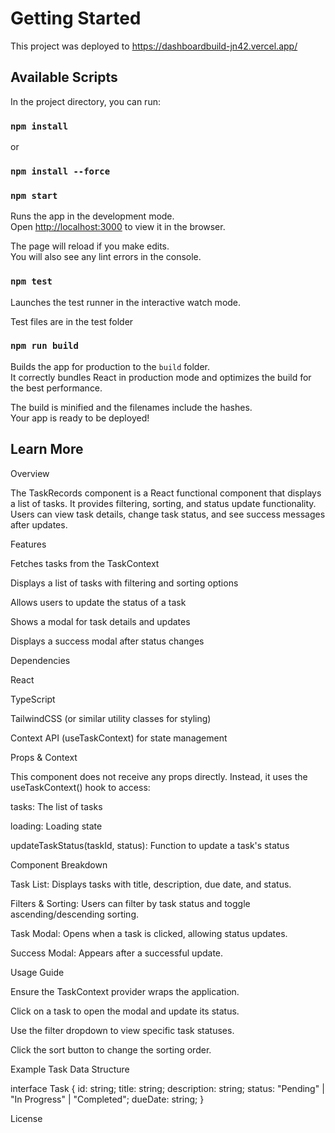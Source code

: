 # Getting Started

This project was deployed to https://dashboardbuild-jn42.vercel.app/

## Available Scripts

In the project directory, you can run:
### `npm install`
or
### `npm install --force`

### `npm start`

Runs the app in the development mode.\
Open [http://localhost:3000](http://localhost:3000) to view it in the browser.

The page will reload if you make edits.\
You will also see any lint errors in the console.

### `npm test`

Launches the test runner in the interactive watch mode.

Test files are in the test folder

### `npm run build`

Builds the app for production to the `build` folder.\
It correctly bundles React in production mode and optimizes the build for the best performance.

The build is minified and the filenames include the hashes.\
Your app is ready to be deployed!
## Learn More


Overview

The TaskRecords component is a React functional component that displays a list of tasks. It provides filtering, sorting, and status update functionality. Users can view task details, change task status, and see success messages after updates.

Features

Fetches tasks from the TaskContext

Displays a list of tasks with filtering and sorting options

Allows users to update the status of a task

Shows a modal for task details and updates

Displays a success modal after status changes

Dependencies

React

TypeScript

TailwindCSS (or similar utility classes for styling)

Context API (useTaskContext) for state management

Props & Context

This component does not receive any props directly. Instead, it uses the useTaskContext() hook to access:

tasks: The list of tasks

loading: Loading state

updateTaskStatus(taskId, status): Function to update a task's status

Component Breakdown

Task List: Displays tasks with title, description, due date, and status.

Filters & Sorting: Users can filter by task status and toggle ascending/descending sorting.

Task Modal: Opens when a task is clicked, allowing status updates.

Success Modal: Appears after a successful update.

Usage Guide

Ensure the TaskContext provider wraps the application.

Click on a task to open the modal and update its status.

Use the filter dropdown to view specific task statuses.

Click the sort button to change the sorting order.

Example Task Data Structure

interface Task {
  id: string;
  title: string;
  description: string;
  status: "Pending" | "In Progress" | "Completed";
  dueDate: string;
}

License